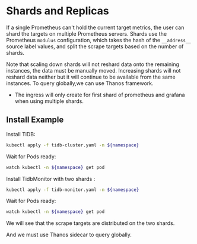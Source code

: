 # Shards and Replicas

If a single Prometheus can't hold the current target metrics, the user can shard the targets on multiple Prometheus servers.
Shards use the Prometheus `modulus` configuration, which takes the hash of the `__address__` source label values, and split the scrape targets based on the number of shards.

Note that scaling down shards will not reshard data onto the remaining instances, the data must be manually moved. Increasing shards will not reshard data neither but it will continue to be available from the same instances. 
To query globally,we can use Thanos framework.

* The ingress will only create for first shard of prometheus and grafana when using multiple shards.
## Install Example

Install TiDB:

```bash
kubectl apply -f tidb-cluster.yaml -n ${namespace}
```

Wait for Pods ready:

```bash
watch kubectl -n ${namespace} get pod
```

Install TidbMonitor with two shards :

```bash
kubectl apply -f tidb-monitor.yaml -n ${namespace}
```

Wait for Pods ready:

```bash
watch kubectl -n ${namespace} get pod
```

We will see that the scrape targets are distributed on the two shards.

And we must use Thanos sidecar to query globally.





